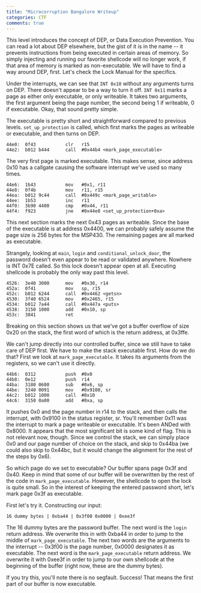 ```yaml
---
title: "Microcorruption Bangalore Writeup"
categories: CTF
comments: true
---
```


This level introduces the concept of DEP, or Data Execution Prevention. You can read a lot about DEP elsewhere, but the gist of it is in the name -- it prevents instructions from being executed in certain areas of memory. So simply injecting and running our favorite shellcode will no longer work, if that area of memory is marked as non-executable. We will have to find a way around DEP, first. Let's check the Lock Manual for the specifics.

Under the interrupts, we can see that `INT 0x10` without any arguments turns on DEP. There doesn't appear to be a way to turn it off. `INT 0x11` marks a page as either only executable, or only writeable. It takes two arguments, the first argument being the page number, the second being 1 if writeable, 0 if executable. Okay, that sound pretty simple.

The executable is pretty short and straightforward compared to previous levels. `set_up_protection` is called, which first marks the pages as writeable or executable, and then turns on DEP.

```
44e0:  0f43           clr	r15
44e2:  b012 b444      call	#0x44b4 <mark_page_executable>
```

The very first page is marked executable. This makes sense, since address 0x10 has a callgate causing the software interrupt we've used so many times.

```
44e6:  1b43           mov	#0x1, r11
44e8:  0f4b           mov	r11, r15
44ea:  b012 9c44      call	#0x449c <mark_page_writable>
44ee:  1b53           inc	r11
44f0:  3b90 4400      cmp	#0x44, r11
44f4:  f923           jne	#0x44e8 <set_up_protection+0xa>
```

This next section marks the next 0x43 pages as writeable. Since the base of the executable is at address 0x4400, we can probably safely assume the page size is 256 bytes for the MSP430. The remaining pages are all marked as executable.

Strangely, looking at `main`, `login` and `conditional_unlock_door`, the password doesn't even appear to be read or validated anywhere. Nowhere is INT 0x7E called. So this lock doesn't appear open at all. Executing shellcode is probably the only way past this level.

```
4526:  3e40 3000      mov	#0x30, r14
452a:  0f41           mov	sp, r15
452c:  b012 6244      call	#0x4462 <getsn>
4530:  3f40 6524      mov	#0x2465, r15
4534:  b012 7a44      call	#0x447a <puts>
4538:  3150 1000      add	#0x10, sp
453c:  3041           ret
```

Breaking on this section shows us that we've got a buffer overflow of size 0x20 on the stack, the first word of which is the return address, at 0x3ffe.

We can't jump directly into our controlled buffer, since we still have to take care of DEP first. We have to make the stack executable first. How do we do that? First we look at `mark_page_executable`. It takes its arguments from the registers, so we can't use it directly.

```
44b6:  0312           push	#0x0
44b8:  0e12           push	r14
44ba:  3180 0600      sub	#0x6, sp
44be:  3240 0091      mov	#0x9100, sr
44c2:  b012 1000      call	#0x10
44c6:  3150 0a00      add	#0xa, sp
```

It pushes 0x0 and the page number in r14 to the stack, and then calls the interrupt, with 0x9100 in the status register, sr. You'll remember 0x11 was the interrupt to mark a page writeable or executable. It's been ANDed with 0x8000. It appears that the most significant bit is some kind of flag. This is not relevant now, though. Since we control the stack, we can simply place 0x0 and our page number of choice on the stack, and skip to 0x44ba (we could also skip to 0x44bc, but it would change the alignment for the rest of the steps by 0x6).

So which page do we set to executable? Our buffer spans page 0x3f and 0x40. Keep in mind that some of our buffer will be overwritten by the rest of the code in `mark_page_executable`. However, the shellcode to open the lock is quite small. So in the interest of keeping the entered password short, let's mark page 0x3f as executable.

First let's try it. Constructing our input:

```
16 dummy bytes | 0xba44 | 0x3f00 0x0000 | 0xee3f
```

The 16 dummy bytes are the password buffer. The next word is the `login` return address. We overwrite this in with 0xba44 in order to jump to the middle of `mark_page_executable`. The next two words are the arguments to the interrupt -- 0x3f00 is the page number, 0x0000 designates it as executable. The next word is the `mark_page_executable` return address. We overwrite it with 0xee3f in order to jump to our own shellcode at the beginning of the buffer (right now, these are the dummy bytes).

If you try this, you'll note there is no segfault. Success! That means the first part of our buffer is now executable.
